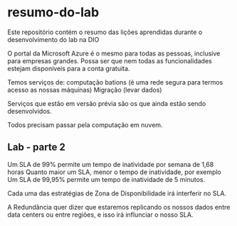 # resumo-do-lab

Este repositório contém o resumo das lições aprendidas durante o desenvolvimento do lab na DIO

O portal da Microsoft Azure é o mesmo para todas as pessoas, inclusive para empresas grandes.
Possa ser que nem todas as funcionalidades estejam disponíveis para a conta gratuita.

Temos serviços de:
computação
bations (é uma rede segura para termos acesso as nossas máquinas)
Migração (levar dados)

Serviços que estão em versão prévia são os que ainda estão sendo desenvolvidos.

Todos precisam passar pela computação em nuvem.

## Lab - parte 2

Um SLA de 99% permite um tempo de inatividade por semana de 1,68 horas 
Quanto maior um SLA, menor o tempo de inatividade, por exemplo
Um SLA de 99,95% permite um tempo de inatividade de 5 minutos.

Cada uma das estratégias de Zona de Disponibilidade irá interferir no SLA.

A Redundância quer dizer que estaremos replicando os nossos dados entre data centers ou entre regiões, e isso irá influnciar o nosso SLA.
